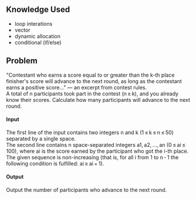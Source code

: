 ## Knowledge Used
* loop interations
* vector  
* dynamic allocation
* conditional (if/else)

## Problem
"Contestant who earns a score equal to or greater than the k-th place finisher's score will advance to the next round, as long as the contestant earns a positive score..." — an excerpt from contest rules.
<br>
A total of n participants took part in the contest (n ≥ k), and you already know their scores. Calculate how many participants will advance to the next round.


#### Input
The first line of the input contains two integers n and k (1 ≤ k ≤ n ≤ 50) separated by a single space.
<br>
The second line contains n space-separated integers a1, a2, ..., an (0 ≤ ai ≤ 100), where ai is the score earned by the participant who got the i-th place. The given sequence is non-increasing (that is, for all i from 1 to n - 1 the following condition is fulfilled: ai ≥ ai + 1).

#### Output
Output the number of participants who advance to the next round.